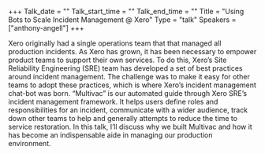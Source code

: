 +++
Talk_date = ""
Talk_start_time = ""
Talk_end_time = ""
Title = "Using Bots to Scale Incident Management @ Xero"
Type = "talk"
Speakers = ["anthony-angell"]
+++

Xero originally had a single operations team that that managed all production incidents. As Xero has grown, it has been necessary to empower product teams to support their own services. To do this, Xero’s Site Reliability Engineering (SRE) team has developed a set of best practices around incident management. The challenge was to make it easy for other teams to adopt these practices, which is where Xero’s incident management chat-bot was born. “Multivac” is our automated guide through Xero SRE’s incident management framework. It helps users define roles and responsibilities for an incident, communicate with a wider audience, track down other teams to help and generally attempts to reduce the time to service restoration. In this talk, I’ll discuss why we built Multivac and how it has become an indispensable aide in managing our production environment.
